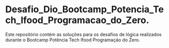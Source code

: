 # Desafio_Dio_Bootcamp_Potencia_Tech_Ifood_Programacao_do_Zero.
Este repositório contém as soluções para os desafios de lógica realizados durante o Bootcamp Potência Tech Ifood Programação do Zero.
